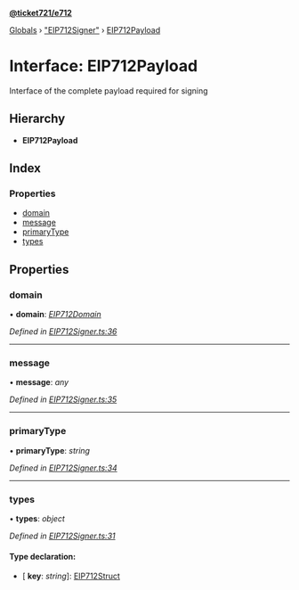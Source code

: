 **[@ticket721/e712](../README.md)**

[Globals](../globals.md) › ["EIP712Signer"](../modules/_eip712signer_.md) › [EIP712Payload](_eip712signer_.eip712payload.md)

# Interface: EIP712Payload

Interface of the complete payload required for signing

## Hierarchy

* **EIP712Payload**

## Index

### Properties

* [domain](_eip712signer_.eip712payload.md#domain)
* [message](_eip712signer_.eip712payload.md#message)
* [primaryType](_eip712signer_.eip712payload.md#primarytype)
* [types](_eip712signer_.eip712payload.md#types)

## Properties

###  domain

• **domain**: *[EIP712Domain](_eip712signer_.eip712domain.md)*

*Defined in [EIP712Signer.ts:36](https://github.com/ticket721/env/blob/a0cc00d/packages/e712/sources/EIP712Signer.ts#L36)*

___

###  message

• **message**: *any*

*Defined in [EIP712Signer.ts:35](https://github.com/ticket721/env/blob/a0cc00d/packages/e712/sources/EIP712Signer.ts#L35)*

___

###  primaryType

• **primaryType**: *string*

*Defined in [EIP712Signer.ts:34](https://github.com/ticket721/env/blob/a0cc00d/packages/e712/sources/EIP712Signer.ts#L34)*

___

###  types

• **types**: *object*

*Defined in [EIP712Signer.ts:31](https://github.com/ticket721/env/blob/a0cc00d/packages/e712/sources/EIP712Signer.ts#L31)*

#### Type declaration:

* \[ **key**: *string*\]: [EIP712Struct](../modules/_eip712signer_.md#eip712struct)
